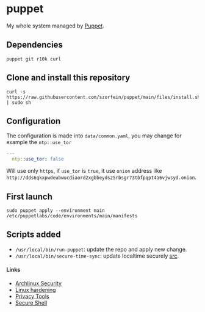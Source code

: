 # puppet
My whole system managed by [Puppet](https://puppet.com/).

## Dependencies

    puppet git r10k curl

## Clone and install this repository

    curl -s https://raw.githubusercontent.com/szorfein/puppet/main/files/install.sh | sudo sh

## Configuration
The configuration is made into `data/common.yaml`, you may change for example the `ntp::use_tor`

```yaml
---
  ntp::use_tor: false
```

Will use only `https`, if `use_tor` is `true`, it use `onion` address like `http://dds6qkxpwdeubwucdiaord2xgbbeyds25rbsgr73tbfpqpt4a6vjwsyd.onion`.

## First launch

    sudo puppet apply --environment main /etc/puppetlabs/code/environments/main/manifests

## Scripts added

+ `/usr/local/bin/run-puppet`: update the repo and apply new change.
+ `/usr/local/bin/secure-time-sync`: update localtime securely [src](https://gitlab.com/madaidan/secure-time-sync/).

#### Links

+ [Archlinux Security](https://wiki.archlinux.org/title/Security)
+ [Linux hardening](https://madaidans-insecurities.github.io/guides/linux-hardening.html)
+ [Privacy Tools](https://www.privacytools.io/)
+ [Secure Shell](https://stribika.github.io/2015/01/04/secure-secure-shell.html)
